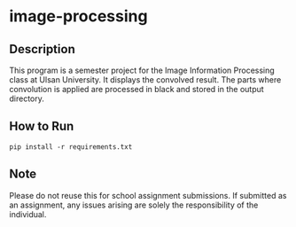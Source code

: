 # image-processing
## Description
This program is a semester project for the Image Information Processing class at Ulsan University.
It displays the convolved result. The parts where convolution is applied are processed in black and stored in the output directory.

## How to Run
```
pip install -r requirements.txt
```

## Note
Please do not reuse this for school assignment submissions. If submitted as an assignment, any issues arising are solely the responsibility of the individual.
